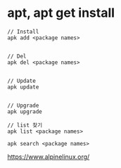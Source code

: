 # apt, apt get install

```
// Install
apk add <package names>


// Del
apk del <package names>


// Update
apk update


// Upgrade
apk upgrade

// list 찾기
apk list <package names>

apk search <package names>
```


https://www.alpinelinux.org/

